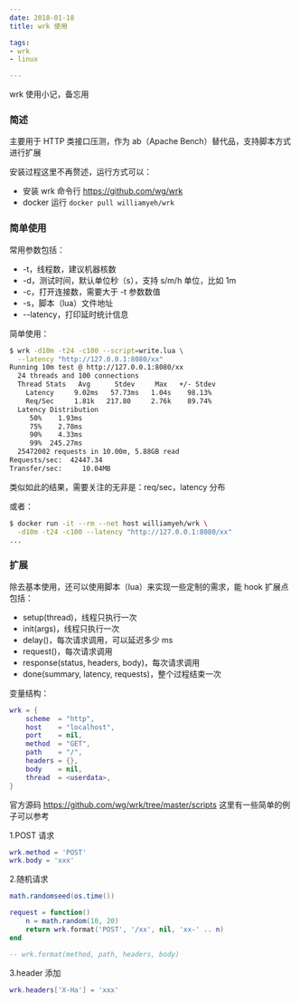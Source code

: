 ```yaml
---
date: 2018-01-18
title: wrk 使用

tags:
- wrk
- linux

---
```





wrk 使用小记，备忘用

### 简述

主要用于 HTTP 类接口压测，作为 ab（Apache Bench）替代品，支持脚本方式进行扩展

安装过程这里不再赘述，运行方式可以：

- 安装 wrk 命令行 https://github.com/wg/wrk
- docker 运行 `docker pull williamyeh/wrk`

### 简单使用

常用参数包括：

- -t，线程数，建议机器核数
- -d，测试时间，默认单位秒（s），支持 s/m/h 单位，比如 1m
- -c，打开连接数，需要大于 -t 参数数值
- -s，脚本（lua）文件地址
- --latency，打印延时统计信息


简单使用：

```bash
$ wrk -d10m -t24 -c100 --script=write.lua \
  --latency "http://127.0.0.1:8080/xx"
Running 10m test @ http://127.0.0.1:8080/xx
  24 threads and 100 connections
  Thread Stats   Avg      Stdev     Max   +/- Stdev
    Latency     9.02ms   57.73ms   1.04s    98.13%
    Req/Sec     1.81k   217.80     2.76k    89.74%
  Latency Distribution
     50%    1.93ms
     75%    2.78ms
     90%    4.33ms
     99%  245.27ms
  25472002 requests in 10.00m, 5.88GB read
Requests/sec:  42447.34
Transfer/sec:     10.04MB
```

类似如此的结果，需要关注的无非是：req/sec，latency 分布

或者：

```bash
$ docker run -it --rm --net host williamyeh/wrk \
  -d10m -t24 -c100 --latency "http://127.0.0.1:8080/xx"
...
```

### 扩展

除去基本使用，还可以使用脚本（lua）来实现一些定制的需求，能 hook 扩展点包括：

- setup(thread)，线程只执行一次
- init(args)，线程只执行一次
- delay()，每次请求调用，可以延迟多少 ms
- request()，每次请求调用
- response(status, headers, body)，每次请求调用
- done(summary, latency, requests)，整个过程结束一次

变量结构：

```lua
wrk = {
    scheme  = "http",
    host    = "localhost",
    port    = nil,
    method  = "GET",
    path    = "/",
    headers = {},
    body    = nil,
    thread  = <userdata>,
}
```

官方源码 https://github.com/wg/wrk/tree/master/scripts 这里有一些简单的例子可以参考

1.POST 请求

```lua
wrk.method = 'POST'
wrk.body = 'xxx'
```

2.随机请求

```lua
math.randomseed(os.time())

request = function()
    n = math.random(10, 20)
    return wrk.format('POST', '/xx', nil, 'xx-' .. n)
end

-- wrk.format(method, path, headers, body)
```

3.header 添加

```lua
wrk.headers['X-Ha'] = 'xxx'
```

